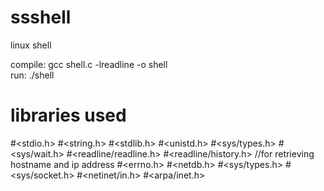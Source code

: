 # ssshell
linux shell

compile:	gcc shell.c -lreadline -o shell<br>
run:		./shell

# libraries used
#<stdio.h> 
#<string.h> 
#<stdlib.h> 
#<unistd.h> 
#<sys/types.h> 
#<sys/wait.h> 
#<readline/readline.h> 
#<readline/history.h>
//for retrieving hostname and ip address
#<errno.h> 
#<netdb.h> 
#<sys/types.h> 
#<sys/socket.h> 
#<netinet/in.h> 
#<arpa/inet.h> 

